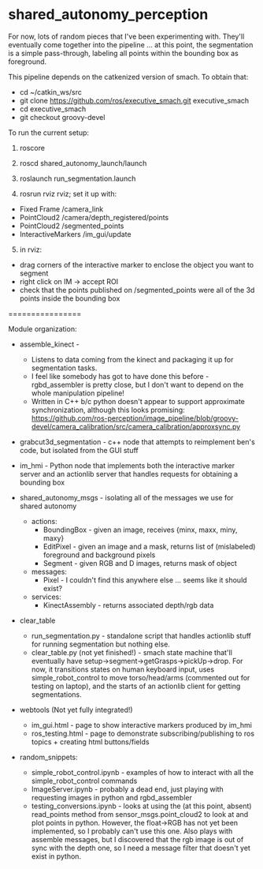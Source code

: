 shared_autonomy_perception
===============

For now, lots of random pieces that I've been experimenting with. 
They'll eventually come together into the pipeline ... at this point, 
the segmentation is a simple pass-through, labeling all points within 
the bounding box as foreground. 

This pipeline depends on the catkenized version of smach. To obtain that:
  * cd ~/catkin_ws/src
  * git clone https://github.com/ros/executive_smach.git executive_smach
  * cd executive_smach
  * git checkout groovy-devel
  
To run the current setup:

1) roscore

2) roscd shared_autonomy_launch/launch

3) roslaunch run_segmentation.launch

4) rosrun rviz rviz; set it up with:
  * Fixed Frame /camera_link
  * PointCloud2 /camera/depth_registered/points 
  * PointCloud2 /segmented_points
  * InteractiveMarkers /im_gui/update

5) in rviz:
  * drag corners of the interactive marker to enclose the object you want to segment
  * right click on IM -> accept ROI 
  * check that the points published on /segmented_points were all of the 3d points inside the bounding box
  
================

Module organization:

* assemble_kinect - 
  * Listens to data coming from the kinect and packaging it up for segmentation tasks. 
  * I feel like somebody has got to have done this before - rgbd_assembler is pretty close, but I don't want to depend on the whole manipulation pipeline! 
  * Written in C++ b/c python doesn't appear to support approximate synchronization, although this looks promising:
https://github.com/ros-perception/image_pipeline/blob/groovy-devel/camera_calibration/src/camera_calibration/approxsync.py 


* grabcut3d_segmentation - c++ node that attempts to reimplement ben's code, but isolated from the GUI stuff

* im_hmi - Python node that implements both the interactive marker server and an actionlib server that handles requests for obtaining a bounding box

* shared_autonomy_msgs - isolating all of the messages we use for shared autonomy
  * actions: 
    - BoundingBox - given an image, receives {minx, maxx, miny, maxy}
    - EditPixel - given an image and a mask, returns list of (mislabeled) foreground and background pixels
    - Segment - given RGB and D images, returns mask of object
  * messages:
    - Pixel - I couldn't find this anywhere else ... seems like it should exist?
  * services:
    - KinectAssembly - returns associated depth/rgb data

* clear_table 
  * run_segmentation.py - standalone script that handles actionlib stuff for running segmentation but nothing else. 
  * clear_table.py (not yet finished!) - smach state machine that'll eventually have setup->segment->getGrasps->pickUp->drop. For now, it transitions states on human keyboard input, uses simple_robot_control to move torso/head/arms (commented out for testing on laptop), and the starts of an actionlib client for getting segmentations.

* webtools (Not yet fully integrated!)
  * im_gui.html - page to show interactive markers produced by im_hmi
  * ros_testing.html - page to demonstrate subscribing/publishing to ros topics + creating html buttons/fields

* random_snippets:
  * simple_robot_control.ipynb - examples of how to interact with all the simple_robot_control commands
  * ImageServer.ipynb - probably a dead end, just playing with requesting images in python and rgbd_assembler
  * testing_conversions.ipynb - looks at using the (at this point, absent) read_points method from sensor_msgs.point_cloud2 to look at and plot points in python. However, the float->RGB has not yet been implemented, so I probably can't use this one. Also plays with assemble messages, but I discovered that the rgb image is out of sync with the depth one, so I need a message filter that doesn't yet exist in python. 
